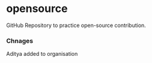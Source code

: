 # opensource
GitHub Repository to practice open-source contribution.
### Chnages
Aditya added to organisation